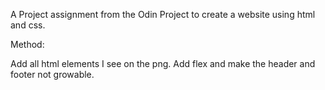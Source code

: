 A Project assignment from the Odin Project to create a website using html and css.

Method:

Add all html elements I see on the png.
Add flex and make the header and footer not growable.